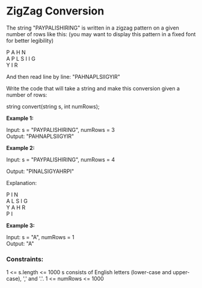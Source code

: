 # ZigZag Conversion

The string "PAYPALISHIRING" is written in a zigzag pattern on a given number of rows like this: (you may want to display this pattern in a fixed font for better legibility)

P   A   H   N<br>
A P L S I I G<br>
Y   I   R<br>

And then read line by line: "PAHNAPLSIIGYIR"

Write the code that will take a string and make this conversion given a number of rows:

string convert(string s, int numRows);
 

<strong>Example 1:</strong>

Input: s = "PAYPALISHIRING", numRows = 3
<br>Output: "PAHNAPLSIIGYIR"

<strong>Example 2:</strong>

Input: s = "PAYPALISHIRING", numRows = 4

Output: "PINALSIGYAHRPI"

Explanation:

P     I    N<br>
A   L S  I G<br>
Y A   H R<br>
P     I<br>

<strong>Example 3:</strong>

Input: s = "A", numRows = 1<br>
Output: "A"
 

<h3>Constraints:</h3>

1 <= s.length <= 1000
s consists of English letters (lower-case and upper-case), ',' and '.'.
1 <= numRows <= 1000
